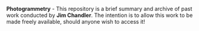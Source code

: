 **Photogrammetry** - This repository is a brief summary and archive of past work conducted by **Jim Chandler**. The intention is to allow this work to be made freely available, should anyone wish to access it!
